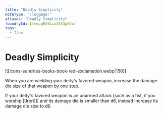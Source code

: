 ```yaml
---
title: "Deadly Simplicity"
noteType: ":luggage:"
aliases: "Deadly Simplicity"
foundryId: Item.pRXSLco4SX3pXCwf
tags:
  - Item
---
```


# Deadly Simplicity
![[icons-sundries-books-book-red-exclamation.webp|150]]

When you are wielding your deity's favored weapon, increase the damage die size of that weapon by one step.

If your deity's favored weapon is an unarmed attack (such as a fist, if you worship [[Irori]]) and its damage die is smaller than d6, instead increase its damage die size to d6.
